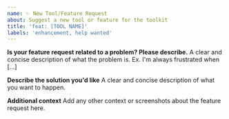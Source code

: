 ```yaml
---
name: ✨ New Tool/Feature Request
about: Suggest a new tool or feature for the toolkit
title: 'feat: [TOOL NAME]'
labels: 'enhancement, help wanted'
---
```


**Is your feature request related to a problem? Please describe.**
A clear and concise description of what the problem is. Ex. I'm always frustrated when [...]

**Describe the solution you'd like**
A clear and concise description of what you want to happen.

**Additional context**
Add any other context or screenshots about the feature request here.